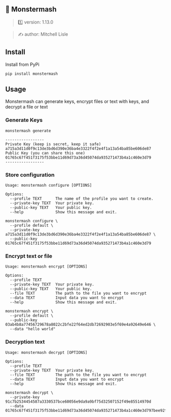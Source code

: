 ##  🧟 Monstermash

> 1️⃣ version: 1.13.0

> ✍️ author: Mitchell Lisle

## Install
Install from PyPi

```shell
pip install monstermash
```

## Usage
Monstermash can generate keys, encrypt files or text with keys, and decrypt a file or text

### Generate Keys
```shell
monstermash generate
```

```text
-----------------
Private Key (keep is secret, keep it safe)
a715a3d11d0f9c13de3bd6d390e36ba4e3322f4f2e4f1a13a54ba85be606de87
Public Key (you can share this one)
01765c67f451f3175f53bbe11d69d73a36d45074da935271473b4a1c460e3d79
-----------------
```

### Store configuration
```text
Usage: monstermash configure [OPTIONS]

Options:
  --profile TEXT      The name of the profile you want to create.
  --private-key TEXT  Your private key.
  --public-key TEXT   Your public key.
  --help              Show this message and exit.

```
```shell
monstermash configure \
  --profile default \
  --private-key a715a3d11d0f9c13de3bd6d390e36ba4e3322f4f2e4f1a13a54ba85be606de87 \
  --public-key 01765c67f451f3175f53bbe11d69d73a36d45074da935271473b4a1c460e3d79
```

### Encrypt text or file
```text
Usage: monstermash encrypt [OPTIONS]

Options:
  --profile TEXT
  --private-key TEXT  Your private key.
  --public-key TEXT   Your public key.
  --file TEXT         The path to the file you want to encrypt
  --data TEXT         Input data you want to encrypt
  --help              Show this message and exit.
```

```shell
monstermash encrypt \
  --profile default \
  --public-key 03ab4b8a77456729678a8022c2bfe22f64ed2db72692903e5f69e4a92649e646 \
  --data "hello world"
```

### Decryption text
```text
Usage: monstermash decrypt [OPTIONS]

Options:
  --profile TEXT
  --private-key TEXT  Your private key.
  --file TEXT         The path to the file you want to encrypt
  --data TEXT         Input data you want to encrypt
  --help              Show this message and exit.
```

```shell
monstermash decrypt \
  --private-key 91c7b2534454587a3330537bce60056e9da9a9bf75d32507152f49e85514970d
  --data 01765c67f451f3175f53bbe11d69d73a36d45074da935271473b4a1c460e3d797bee92fa7ff1216eb5324b247fd41cce283adbcc4df92baacfea27765360a7c0feb226cccc1538c0397783003d0283d2841d2a
```
